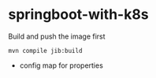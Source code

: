 # springboot-with-k8s

Build and push the image first

    mvn compile jib:build
    
    
* config map for properties
